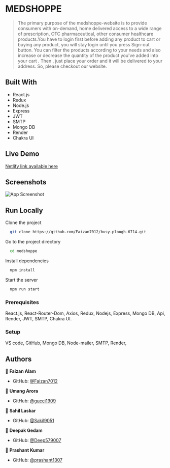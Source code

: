 # MEDSHOPPE

>The primary purpose of the medshoppe-website is to provide consumers with on-demand, home delivered access to a wide range of prescription, OTC pharmaceutical, other consumer healthcare products.You have to login first before adding any product to cart or buying any product, you will stay login until you press Sign-out button. You can filter the products according to your needs and also increase or decrease the quantity of the product you've added into your cart . Then , just place your order and it will be delivered to your address. So, please checkout our website.

## Built With

- React.js
- Redux
- Node.js
- Express
- JWT
- SMTP
- Mongo DB
- Render
- Chakra UI

## Live Demo 

[Netlify link available here]()

## Screenshots

![App Screenshot]()


## Run Locally

Clone the project

```bash
  git clone https://github.com/Faizan7012/busy-plough-6714.git
```

Go to the project directory

```bash
  cd medshoppe
```

Install dependencies

```bash
  npm install
```

Start the server

```bash
  npm run start
```



### Prerequisites
React.js, React-Router-Dom, Axios, Redux, Nodejs, Express, Mongo DB, Api, Render, JWT, SMTP, Chakra UI.

### Setup
VS code,
 GitHub, Mongo DB, Node-mailer, SMTP, Render,


## Authors

👤 **Faizan Alam**

- GitHub: [@Faizan7012](https://github.com/Faizan7012)

👤 **Umang Arora**

- GitHub: [@gucci1909](https://github.com/gucci1909)

👤 **Sahil Laskar**

- GitHub: [@Sakil9051](https://github.com/Sakil9051)

👤 **Deepak Gedam**

- GitHub: [@Deep579007](https://github.com/Deep579007)

👤 **Prashant Kumar**

- GitHub: [@prashant1307](https://github.com/prashant1307)